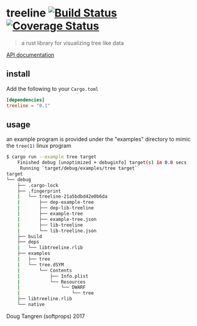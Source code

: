 # treeline [![Build Status](https://travis-ci.org/softprops/treeline.svg?branch=master)](https://travis-ci.org/softprops/treeline) [![Coverage Status](https://coveralls.io/repos/github/softprops/treeline/badge.svg)](https://coveralls.io/github/softprops/treeline)

> a rust library for visualizing tree like data

[API documentation](https://softprops.github.com/treeline)

## install

Add the following to your `Cargo.toml`

```toml
[dependencies]
treeline = "0.1"
```

## usage

an example program is provided under the "examples" directory to mimic the `tree(1)`
linux program

```bash
$ cargo run --example tree target
    Finished debug [unoptimized + debuginfo] target(s) in 0.0 secs
     Running `target/debug/examples/tree target`
target
└── debug
    ├── .cargo-lock
    ├── .fingerprint
    |   └── treeline-21a5bdbd42e0b6da
    |       ├── dep-example-tree
    |       ├── dep-lib-treeline
    |       ├── example-tree
    |       ├── example-tree.json
    |       ├── lib-treeline
    |       └── lib-treeline.json
    ├── build
    ├── deps
    |   └── libtreeline.rlib
    ├── examples
    |   ├── tree
    |   └── tree.dSYM
    |       └── Contents
    |           ├── Info.plist
    |           └── Resources
    |               └── DWARF
    |                   └── tree
    ├── libtreeline.rlib
    └── native
```

Doug Tangren (softprops) 2017
